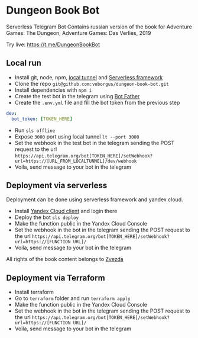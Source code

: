 # Dungeon Book Bot
Serverless Telegram Bot Contains russian version of the book
for Adventure Games: The Dungeon, Adventure Games: Das Verlies, 2019 

Try live: https://t.me/DungeonBookBot

## Local run

* Install git, node, npm, [local tunnel](https://localtunnel.github.io/www/)
and [Serverless framework](https://www.serverless.com/framework/docs/getting-started)
* Clone the repo `git@github.com:voborgus/dungeon-book-bot.git`
* Install dependencies with `npm i`
* Create the test bot in the telegram using [Bot Father](https://t.me/BotFather)
* Create the `.env.yml` file and fill the bot token from the previous step
```yaml
dev:
  bot_token: [TOKEN_HERE]
```
* Run `sls offline`
* Expose `3000` port using local tunnel `lt --port 3000`
* Set the webhook in the test bot in the telegram sending the POST request to the url
`https://api.telegram.org/bot[TOKEN_HERE]/setWebhook?url=https://[URL_FROM_LOCALTUNNEL]/dev/webhook`
* Voila, send message to your bot in the telegram

## Deployment via serverless
Deployment can be done using serverless framework and yandex cloud.

* Install [Yandex Cloud client](https://cloud.yandex.ru/docs/cli/quickstart) and login there
* Deploy the bot `sls deploy`
* Make the function public in the Yandex Cloud Console
* Set the webhook in the bot in the telegram sending the POST request to the url
  `https://api.telegram.org/bot[TOKEN_HERE]/setWebhook?url=https://[FUNCTION URL]/`
* Voila, send message to your bot in the telegram

All rights of the book content belongs to [Zvezda](https://zvezda.org.ru/catalog/nastolnye_igry/igry_kvesty/podzemele/)

## Deployment via Terraform

* Install terraform
* Go to `terraform` folder and run `terraform apply`
* Make the function public in the Yandex Cloud Console
* Set the webhook in the bot in the telegram sending the POST request to the url
  `https://api.telegram.org/bot[TOKEN_HERE]/setWebhook?url=https://[FUNCTION URL]/`
* Voila, send message to your bot in the telegram